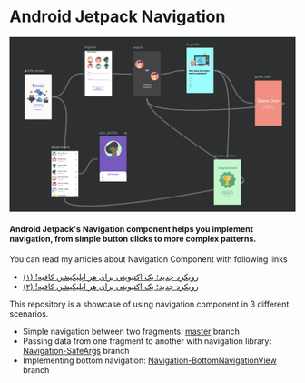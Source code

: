 # Android Jetpack Navigation

![Navigation Component](/assets/navigation-component.png)

#### Android Jetpack's Navigation component helps you implement navigation, from simple button clicks to more complex patterns.

You can read my articles about Navigation Component with following links
* [رویکرد جدید؛ یک اکتیویتی برای هر اپلیکیشن کافیه! (۱)](https://virgool.io/@itsamirrezah/navigation-component-part1-jiqeatzoygur)
* [رویکرد جدید؛ یک اکتیویتی برای هر اپلیکیشن کافیه! (۲)](https://virgool.io/@itsamirrezah/%D8%B1%D9%88%DB%8C%DA%A9%D8%B1%D8%AF-%D8%AC%D8%AF%DB%8C%D8%AF%D8%9B-%DB%8C%DA%A9-%D8%A7%DA%A9%D8%AA%DB%8C%D9%88%DB%8C%D8%AA%DB%8C-%D8%A8%D8%B1%D8%A7%DB%8C-%D9%87%D8%B1-%D8%A7%D9%BE%D9%84%DB%8C%DA%A9%DB%8C%D8%B4%D9%86-%DA%A9%D8%A7%D9%81%DB%8C%D9%87-%DB%B2-k6g3pkrkmdsn)

This repository is a showcase of using navigation component in 3 different scenarios.
* Simple navigation between two fragments: [master](https://github.com/itsamirrezah/SimpleNavigationComponent/tree/master) branch
* Passing data from one fragment to another with navigation library: [Navigation-SafeArgs](https://github.com/itsamirrezah/SimpleNavigationComponent/tree/Navigation-SafeArgs) branch
* Implementing bottom navigation: [Navigation-BottomNavigationView](https://github.com/itsamirrezah/SimpleNavigationComponent) branch
